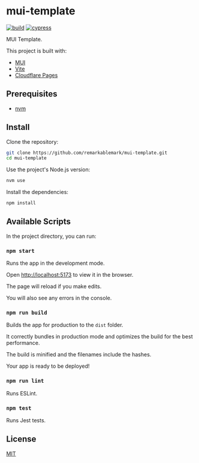 # mui-template

[![build](https://github.com/remarkablemark/mui-template/actions/workflows/build.yml/badge.svg)](https://github.com/remarkablemark/mui-template/actions/workflows/build.yml)
[![cypress](https://github.com/remarkablemark/mui-template/actions/workflows/cypress.yml/badge.svg)](https://github.com/remarkablemark/mui-template/actions/workflows/cypress.yml)

MUI Template.

This project is built with:

- [MUI](https://mui.com/)
- [Vite](https://vitejs.dev/)
- [Cloudflare Pages](https://pages.cloudflare.com/)

## Prerequisites

- [nvm](https://github.com/nvm-sh/nvm#readme)

## Install

Clone the repository:

```sh
git clone https://github.com/remarkablemark/mui-template.git
cd mui-template
```

Use the project's Node.js version:

```sh
nvm use
```

Install the dependencies:

```sh
npm install
```

## Available Scripts

In the project directory, you can run:

### `npm start`

Runs the app in the development mode.

Open [http://localhost:5173](http://localhost:5173) to view it in the browser.

The page will reload if you make edits.

You will also see any errors in the console.

### `npm run build`

Builds the app for production to the `dist` folder.

It correctly bundles in production mode and optimizes the build for the best performance.

The build is minified and the filenames include the hashes.

Your app is ready to be deployed!

### `npm run lint`

Runs ESLint.

### `npm test`

Runs Jest tests.

## License

[MIT](LICENSE)
